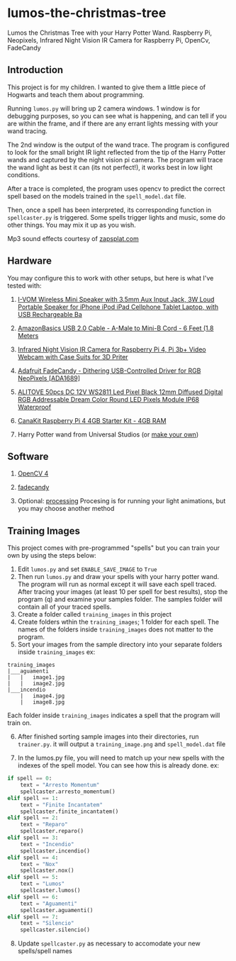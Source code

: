 # lumos-the-christmas-tree
Lumos the Christmas Tree with your Harry Potter Wand. Raspberry Pi, Neopixels, Infrared Night Vision IR Camera for Raspberry Pi, OpenCv, FadeCandy

## Introduction
This project is for my children. I wanted to give them a little piece of Hogwarts and teach them about programming. 

Running `lumos.py` will bring up 2 camera windows. 1 window is for debugging purposes, so you can see what is happening, and can tell if you are within the frame, and if there are any errant lights messing with your wand tracing. 

The 2nd window is the output of the wand trace. The program is configured to look for the small bright IR light reflected from the tip of the Harry Potter wands and captured by the night vision pi camera. The program will trace the wand light as best it can (its not perfect!), it works best in low light conditions. 

After a trace is completed, the program uses opencv to predict the correct spell based on the models trained in the `spell_model.dat` file. 

Then, once a spell has been interpreted, its corresponding function in `spellcaster.py` is triggered. Some spells trigger lights and music, some do other things. You may mix it up as you wish. 

Mp3 sound effects courtesy of [zapsplat.com](http://www.zapsplat.com)

## Hardware
You may configure this to work with other setups, but here is what I've tested with: 
1. [I-VOM Wireless Mini Speaker with 3.5mm Aux Input Jack, 3W Loud Portable Speaker for iPhone iPod iPad Cellphone Tablet Laptop, with USB Rechargeable Ba](https://www.amazon.com/gp/product/B07KQ44VGQ/ref=ppx_yo_dt_b_asin_title_o01_s00?ie=UTF8&psc=1)

2. [AmazonBasics USB 2.0 Cable - A-Male to Mini-B Cord - 6 Feet (1.8 Meters](https://www.amazon.com/gp/product/B00NH11N5A/ref=ppx_yo_dt_b_asin_title_o02_s00?ie=UTF8&psc=1)

3. [Infrared Night Vision IR Camera for Raspberry Pi 4, Pi 3b+ Video Webcam with Case Suits for 3D Priter](https://www.amazon.com/gp/product/B07T22X3PQ/ref=ppx_yo_dt_b_asin_title_o04_s00?ie=UTF8&psc=1)

4. [
Adafruit FadeCandy - Dithering USB-Controlled Driver for RGB NeoPixels [ADA1689]](https://www.amazon.com/gp/product/B00K9M3VLE/ref=ppx_yo_dt_b_asin_title_o04_s01?ie=UTF8&psc=1)

5. [
ALITOVE 50pcs DC 12V WS2811 Led Pixel Black 12mm Diffused Digital RGB Addressable Dream Color Round LED Pixels Module IP68 Waterproof](https://www.amazon.com/gp/product/B06XN66ZY6/ref=ppx_yo_dt_b_asin_title_o09_s00?ie=UTF8&psc=1)

6. [CanaKit Raspberry Pi 4 4GB Starter Kit - 4GB RAM](https://www.amazon.com/gp/product/B07V5JTMV9/ref=ppx_yo_dt_b_asin_title_o04_s00?ie=UTF8&psc=1)

7. Harry Potter wand from Universal Studios (or [make your own](https://www.hackster.io/news/build-your-own-magical-harry-potter-wand-for-far-less-than-55-e096a082579f))

## Software

1. [OpenCV 4](https://www.pyimagesearch.com/2018/09/26/install-opencv-4-on-your-raspberry-pi/)

2. [fadecandy](https://github.com/scanlime/fadecandy)

3. Optional: [processing](https://processing.org/)
Procesing is for running your light animations, but you may choose another method

## Training Images
This project comes with pre-programmed "spells" but you can train your own by using the steps below: 

1. Edit `lumos.py` and set `ENABLE_SAVE_IMAGE` to `True`
2. Then run `lumos.py` and draw your spells with your harry potter wand. The program will run as normal except it will save each spell traced. After tracing your images (at least 10 per spell for best results), stop the program (q) and examine your samples folder. The samples folder will contain all of your traced spells. 
3. Create a folder called `training_images` in this project
4. Create folders wthin the `training_images`;  1 folder for each spell. The names of the folders inside `training_images` does not matter to the program. 
5. Sort your images from the sample directory into your separate folders inside `training_images`
ex: 
```
training_images
|___aguamenti
|   |   image1.jpg
|   |   image2.jpg
|___incendio
    |   image4.jpg
    |   image8.jpg
```

Each folder inside `training_images` indicates a spell that the program will train on. 

6. After finished sorting sample images into their directories, run `trainer.py`. it will output a `training_image.png` and `spell_model.dat` file

7. In the lumos.py file, you will need to match up your new spells with the indexes of the spell model. You can see how this is already done. ex: 
``` py
if spell == 0:
    text = "Arresto Momentum"
    spellcaster.arresto_momentum()
elif spell == 1:
    text = "Finite Incantatem"
    spellcaster.finite_incantatem()
elif spell == 2:
    text = "Reparo"
    spellcaster.reparo()
elif spell == 3:
    text = "Incendio"
    spellcaster.incendio()
elif spell == 4:
    text = "Nox"
    spellcaster.nox()
elif spell == 5:
    text = "Lumos"
    spellcaster.lumos()
elif spell == 6:
    text = "Aguamenti"
    spellcaster.aguamenti()
elif spell == 7:
    text = "Silencio"
    spellcaster.silencio()
```

8. Update `spellcaster.py` as necessary to accomodate your new spells/spell names